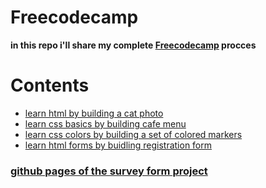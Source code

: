 # Freecodecamp

**in this repo i'll share my complete [Freecodecamp](https://www.freecodecamp.org/) procces**




# Contents
- [learn html by building a cat photo](https://github.com/abdurahmanjabiin/Freecodecamp/tree/main/01-learn%20html%20by%20building%20a%20cat%20photo)
- [learn css basics by building cafe menu](https://github.com/abdurahmanjabiin/Freecodecamp/tree/main/02-learn%20css%20basics%20by%20building%20cafe%20menu)
- [learn css colors by building a set of colored markers](https://github.com/abdurahmanjabiin/Freecodecamp/tree/main/03-learn%20css%20colors%20by%20building%20a%20set%20of%20colored%20markers)
- [learn html forms by buidling registration form](https://github.com/abdurahmanjabiin/Freecodecamp/tree/main/04-learn%20html%20forms%20by%20buidling%20registration%20form)

###   [github pages of the survey form project ](https://github.com/abdurahmanjabiin/Freecodecamp/tree/main/01-learn%20html%20by%20building%20a%20cat%20photo)

